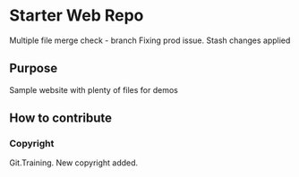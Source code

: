 # Starter Web Repo

Multiple file merge check - branch
Fixing prod issue. Stash changes applied

## Purpose

Sample website with plenty of files for demos

## How to contribute

### Copyright

Git.Training.
New copyright added.
